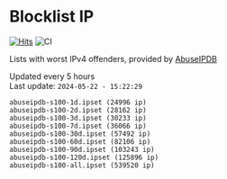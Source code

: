 # Blocklist IP

[![Hits](https://hits.seeyoufarm.com/api/count/incr/badge.svg?url=https%3A%2F%2Fgithub.com%2Fborestad%2Fblocklist-ip%2F&count_bg=%2379C83D&title_bg=%23555555&icon=&icon_color=%23E7E7E7&title=hits&edge_flat=false)](https://hits.seeyoufarm.com)  ![CI](https://img.shields.io/github/workflow/status/borestad/blocklist-ip/CI?style=flat-square)

Lists with worst IPv4 offenders, provided by [AbuseIPDB](https://www.abuseipdb.com/)

<!-- FOOTER-PLACEHOLDER -->
Updated every 5 hours<br>
Last update: `2024-05-22 - 15:22:29`
```
abuseipdb-s100-1d.ipset (24996 ip)
abuseipdb-s100-2d.ipset (28162 ip)
abuseipdb-s100-3d.ipset (30233 ip)
abuseipdb-s100-7d.ipset (36066 ip)
abuseipdb-s100-30d.ipset (57492 ip)
abuseipdb-s100-60d.ipset (82106 ip)
abuseipdb-s100-90d.ipset (103243 ip)
abuseipdb-s100-120d.ipset (125896 ip)
abuseipdb-s100-all.ipset (539520 ip)
```
